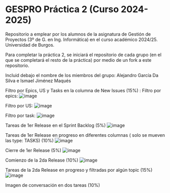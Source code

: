 # GESPRO Práctica 2 (Curso 2024-2025)
Repositorio a emplear por los alumnos de la asignatura de Gestión de Proyectos (3º de G. en Ing. Informática) en el curso académico 2024/25. Universidad de Burgos.

Para completar la práctica 2, se iniciará el repositorio de cada grupo (en el que se completará el resto de la práctica) por medio de un fork a este repositorio.

Incluid debajo el nombre de los miembros del grupo:
Alejandro García Da Silva e Ismael Jiménez Maqués


Filtro por Epics, US y Tasks en la columna de New Issues (15%) :
Filtro por epics:
![image](https://github.com/user-attachments/assets/a161b2cb-1923-4ceb-ab43-4698071e9138)

Filtro por US:
![image](https://github.com/user-attachments/assets/de6b6897-14e0-49a2-b959-6114bfc004a7)

Filtro por task:
![image](https://github.com/user-attachments/assets/912ddaf6-b9dd-4ee8-bee6-4d1ee257c76e)

Tareas de 1er Release en el Sprint Backlog (5%)
![image](https://github.com/user-attachments/assets/d8606b94-24e3-4477-b5cf-dc1e88a29dda)


Tareas de 1er Release en progreso en diferentes columnas ( solo se mueven las type: TASKS) (10%)
![image](https://github.com/user-attachments/assets/3ee35c9d-6bc6-49c6-9be8-af9a27731889)

Cierre de 1er Release (5%)
![image](https://github.com/user-attachments/assets/f9657b99-9a2a-49d7-b823-ce2dd6b3c2ca)


Comienzo de la 2da Release (10%)
![image](https://github.com/user-attachments/assets/1d85f40a-461b-48aa-babc-922dd075cef0)


Tareas de la 2da Release en progreso y filtradas por algún topic (15%)
![image](https://github.com/user-attachments/assets/4891118e-1992-4245-9564-475c30f162f1)


Imagen de conversación en dos tareas (10%)








